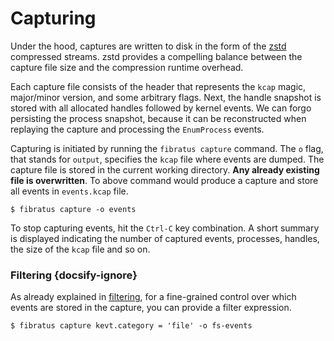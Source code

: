 # Capturing

Under the hood, captures are written to disk in the form of the [zstd](https://en.wikipedia.org/wiki/Zstandard) compressed streams. zstd provides a compelling balance between the capture file size and the compression runtime overhead.

Each capture file consists of the header that represents the `kcap` magic, major/minor version, and some arbitrary flags. Next, the handle snapshot is stored with all allocated handles followed by kernel events. We can forgo persisting the process snapshot, because it can be reconstructed when replaying the capture and processing the `EnumProcess` events.

Capturing is initiated by running the `fibratus capture` command. The `o` flag, that stands for `output`, specifies the `kcap` file where events are dumped. The capture file is stored in the current working directory. **Any already existing file is overwritten**. To above command would produce a capture and store all events in `events.kcap` file.

```
$ fibratus capture -o events
```

To stop capturing events, hit the `Ctrl-C` key combination. A short summary is displayed indicating the number of captured events, processes, handles, the size of the `kcap` file and so on.

### Filtering {docsify-ignore}

As already explained in [filtering](/filters/filtering), for a fine-grained control over which events are stored in the capture, you can provide a filter expression.

```
$ fibratus capture kevt.category = 'file' -o fs-events
```
